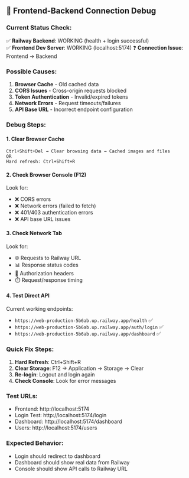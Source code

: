 ## 🚨 Frontend-Backend Connection Debug

### Current Status Check:
✅ **Railway Backend**: WORKING (health + login successful)  
✅ **Frontend Dev Server**: WORKING (localhost:5174)
❓ **Connection Issue**: Frontend → Backend

### Possible Causes:
1. **Browser Cache** - Old cached data
2. **CORS Issues** - Cross-origin requests blocked
3. **Token Authentication** - Invalid/expired tokens
4. **Network Errors** - Request timeouts/failures
5. **API Base URL** - Incorrect endpoint configuration

### Debug Steps:

#### 1. Clear Browser Cache
```
Ctrl+Shift+Del → Clear browsing data → Cached images and files
OR
Hard refresh: Ctrl+Shift+R
```

#### 2. Check Browser Console (F12)
Look for:
- ❌ CORS errors
- ❌ Network errors (failed to fetch)
- ❌ 401/403 authentication errors
- ❌ API base URL issues

#### 3. Check Network Tab
Look for:
- 🌐 Requests to Railway URL
- 📊 Response status codes
- 🔑 Authorization headers
- ⏱️ Request/response timing

#### 4. Test Direct API
Current working endpoints:
- `https://web-production-5b6ab.up.railway.app/health` ✅
- `https://web-production-5b6ab.up.railway.app/auth/login` ✅
- `https://web-production-5b6ab.up.railway.app/dashboard` ✅

### Quick Fix Steps:

1. **Hard Refresh**: Ctrl+Shift+R
2. **Clear Storage**: F12 → Application → Storage → Clear
3. **Re-login**: Logout and login again
4. **Check Console**: Look for error messages

### Test URLs:
- Frontend: http://localhost:5174
- Login Test: http://localhost:5174/login  
- Dashboard: http://localhost:5174/dashboard
- Users: http://localhost:5174/users

### Expected Behavior:
- Login should redirect to dashboard
- Dashboard should show real data from Railway
- Console should show API calls to Railway URL
